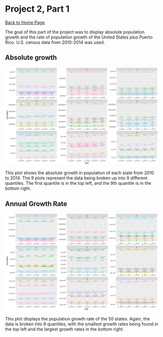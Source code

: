 # Project 2, Part 1

[Back to Home Page](https://jeremy-swack.github.io/wicked-problems/)

The goal of this part of the project was to display absolute population growth and the rate of population growth of the United States plus Puerto Rico. U.S. census data from 2010-2014 was used.

## Absolute growth

![](absolute_population.png)

This plot shows the absolute growth in population of each state from 2010 to 2014. The 9 plots represent the data being broken up into 9 different quantiles. The first quantile is in the top left, and the 9th quantile is in the bottom right.

## Annual Growth Rate

![](population_growth.png)

This plot displays the population growth rate of the 50 states. Again, the data is broken into 9 quantiles, with the smallest growth rates being found in the top left and the largest growth rates in the bottom right.

